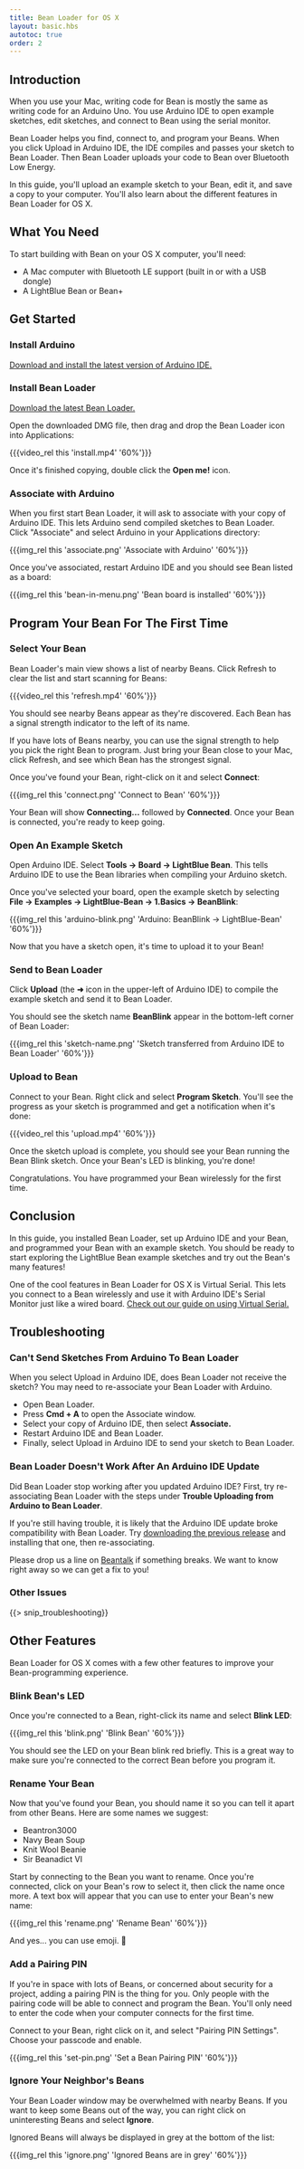 ```yaml
---
title: Bean Loader for OS X
layout: basic.hbs
autotoc: true
order: 2
---
```


## Introduction

When you use your Mac, writing code for Bean is mostly the same as writing code for an Arduino Uno. You use Arduino IDE to open example sketches, edit sketches, and connect to Bean using the serial monitor.

Bean Loader helps you find, connect to, and program your Beans. When you click Upload in Arduino IDE, the IDE compiles and passes your sketch to Bean Loader. Then Bean Loader uploads your code to Bean over Bluetooth Low Energy.

In this guide, you'll upload an example sketch to your Bean, edit it, and save a copy to your computer. You'll also learn about the different features in Bean Loader for OS X.

## What You Need

To start building with Bean on your OS X computer, you'll need:

* A Mac computer with Bluetooth LE support (built in or with a USB dongle)
* A LightBlue Bean or Bean+

## Get Started

### Install Arduino

[Download and install the latest version of Arduino IDE.](https://www.arduino.cc/en/Main/Software)

### Install Bean Loader

[Download the latest Bean Loader.](http://punchthrough.com/files/bean/loader/latest.php?download)

Open the downloaded DMG file, then drag and drop the Bean Loader icon into Applications:

{{{video_rel this 'install.mp4' '60%'}}}

Once it's finished copying, double click the **Open me!** icon.

### Associate with Arduino

When you first start Bean Loader, it will ask to associate with your copy of Arduino IDE. This lets Arduino send compiled sketches to Bean Loader. Click "Associate" and select Arduino in your Applications directory:

{{{img_rel this 'associate.png' 'Associate with Arduino' '60%'}}}

Once you've associated, restart Arduino IDE and you should see Bean listed as a board:

{{{img_rel this 'bean-in-menu.png' 'Bean board is installed' '60%'}}}

## Program Your Bean For The First Time

### Select Your Bean

Bean Loader's main view shows a list of nearby Beans. Click Refresh to clear the list and start scanning for Beans:

{{{video_rel this 'refresh.mp4' '60%'}}}

You should see nearby Beans appear as they're discovered. Each Bean has a signal strength indicator to the left of its name.

If you have lots of Beans nearby, you can use the signal strength to help you pick the right Bean to program. Just bring your Bean close to your Mac, click Refresh, and see which Bean has the strongest signal.

Once you've found your Bean, right-click on it and select **Connect**:

{{{img_rel this 'connect.png' 'Connect to Bean' '60%'}}}

Your Bean will show **Connecting...** followed by **Connected**. Once your Bean is connected, you're ready to keep going.

### Open An Example Sketch

Open Arduino IDE. Select **Tools &rarr; Board &rarr; LightBlue Bean**. This tells Arduino IDE to use the Bean libraries when compiling your Arduino sketch.

Once you've selected your board, open the example sketch by selecting **File &rarr; Examples &rarr; LightBlue-Bean &rarr; 1.Basics &rarr; BeanBlink**:

{{{img_rel this 'arduino-blink.png' 'Arduino: BeanBlink &rarr; LightBlue-Bean' '60%'}}}

Now that you have a sketch open, it's time to upload it to your Bean!

### Send to Bean Loader

Click **Upload** (the **&#10140;** icon in the upper-left of Arduino IDE) to compile the example sketch and send it to Bean Loader. 

You should see the sketch name **BeanBlink** appear in the bottom-left corner of Bean Loader:

{{{img_rel this 'sketch-name.png' 'Sketch transferred from Arduino IDE to Bean Loader' '60%'}}}

### Upload to Bean

Connect to your Bean. Right click and select **Program Sketch**. You'll see the progress as your sketch is programmed and get a notification when it's done:

{{{video_rel this 'upload.mp4' '60%'}}}

Once the sketch upload is complete, you should see your Bean running the Bean Blink sketch. Once your Bean's LED is blinking, you're done!

Congratulations. You have programmed your Bean wirelessly for the first time.

## Conclusion

In this guide, you installed Bean Loader, set up Arduino IDE and your Bean, and programmed your Bean with an example sketch. You should be ready to start exploring the LightBlue Bean example sketches and try out the Bean's many features!

One of the cool features in Bean Loader for OS X is Virtual Serial. This lets you connect to a Bean wirelessly and use it with Arduino IDE's Serial Monitor just like a wired board. [Check out our guide on using Virtual Serial.](../../features/virtual-serial/)

## Troubleshooting

### Can't Send Sketches From Arduino To Bean Loader

When you select Upload in Arduino IDE, does Bean Loader not receive the sketch? You may need to re-associate your Bean Loader with Arduino.

* Open Bean Loader.
* Press **Cmd + A** to open the Associate window.
* Select your copy of Arduino IDE, then select **Associate.**
* Restart Arduino IDE and Bean Loader.
* Finally, select Upload in Arduino IDE to send your sketch to Bean Loader.

### Bean Loader Doesn't Work After An Arduino IDE Update

Did Bean Loader stop working after you updated Arduino IDE? First, try re-associating Bean Loader with the steps under **Trouble Uploading from Arduino to Bean Loader**.

If you're still having trouble, it is likely that the Arduino IDE update broke compatibility with Bean Loader. Try [downloading the previous release](https://www.arduino.cc/en/Main/Software) and installing that one, then re-associating.

Please drop us a line on [Beantalk](http://beantalk.punchthrough.com) if something breaks. We want to know right away so we can get a fix to you!

### Other Issues

{{> snip_troubleshooting}}

## Other Features

Bean Loader for OS X comes with a few other features to improve your Bean-programming experience.

### Blink Bean's LED

Once you're connected to a Bean, right-click its name and select **Blink LED**: 

{{{img_rel this 'blink.png' 'Blink Bean' '60%'}}}

You should see the LED on your Bean blink red briefly. This is a great way to make sure you're connected to the correct Bean before you program it.

### Rename Your Bean

Now that you've found your Bean, you should name it so you can tell it apart from other Beans. Here are some names we suggest:

* Beantron3000
* Navy Bean Soup
* Knit Wool Beanie
* Sir Beanadict VI

Start by connecting to the Bean you want to rename. Once you're connected, click on your Bean's row to select it, then click the name once more. A text box will appear that you can use to enter your Bean's new name:

{{{img_rel this 'rename.png' 'Rename Bean' '60%'}}}

And yes... you can use emoji. 💯

### Add a Pairing PIN

If you're in space with lots of Beans, or concerned about security for a project, adding a pairing PIN is the thing for you. Only people with the pairing code will be able to connect and program the Bean. You'll only need to enter the code when your computer connects for the first time.

Connect to your Bean, right click on it, and select "Pairing PIN Settings". Choose your passcode and enable. 

{{{img_rel this 'set-pin.png' 'Set a Bean Pairing PIN' '60%'}}}

### Ignore Your Neighbor's Beans

Your Bean Loader window may be overwhelmed with nearby Beans. If you want to keep some Beans out of the way, you can right click on uninteresting Beans and select **Ignore**.

Ignored Beans will always be displayed in grey at the bottom of the list:

{{{img_rel this 'ignore.png' 'Ignored Beans are in grey' '60%'}}}

